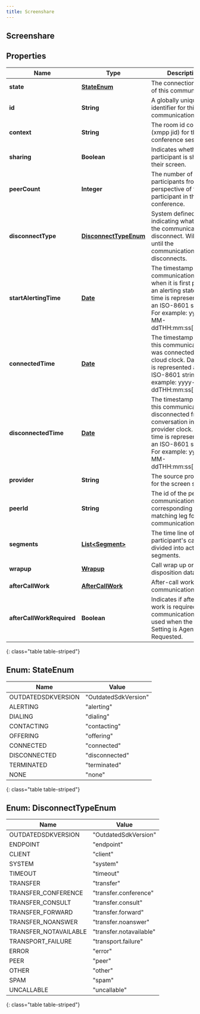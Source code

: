 ```yaml
---
title: Screenshare
---
```


## Screenshare

## Properties

| Name                      | Type                                                       | Description                                                                                                                                                                             | Notes      |
| ------------------------- | ---------------------------------------------------------- | --------------------------------------------------------------------------------------------------------------------------------------------------------------------------------------- | ---------- |
| **state**                 | [**StateEnum**](#StateEnum)<!---->                         | The connection state of this communication.                                                                                                                                             | [optional] |
| **id**                    | <!----><!---->**String**<!---->                            | A globally unique identifier for this communication.                                                                                                                                    | [optional] |
| **context**               | <!----><!---->**String**<!---->                            | The room id context (xmpp jid) for the conference session.                                                                                                                              | [optional] |
| **sharing**               | <!----><!---->**Boolean**<!---->                           | Indicates whether this participant is sharing their screen.                                                                                                                             | [optional] |
| **peerCount**             | <!----><!---->**Integer**<!---->                           | The number of peer participants from the perspective of the participant in the conference.                                                                                              | [optional] |
| **disconnectType**        | [**DisconnectTypeEnum**](#DisconnectTypeEnum)<!---->       | System defined string indicating what caused the communication to disconnect. Will be null until the communication disconnects.                                                         | [optional] |
| **startAlertingTime**     | <!----><!---->[**Date**](Date.md)<!---->                   | The timestamp the communication has when it is first put into an alerting state. Date time is represented as an ISO-8601 string. For example: yyyy-MM-ddTHH:mm:ss[.mmm]Z                | [optional] |
| **connectedTime**         | <!----><!---->[**Date**](Date.md)<!---->                   | The timestamp when this communication was connected in the cloud clock. Date time is represented as an ISO-8601 string. For example: yyyy-MM-ddTHH:mm:ss[.mmm]Z                         | [optional] |
| **disconnectedTime**      | <!----><!---->[**Date**](Date.md)<!---->                   | The timestamp when this communication disconnected from the conversation in the provider clock. Date time is represented as an ISO-8601 string. For example: yyyy-MM-ddTHH:mm:ss[.mmm]Z | [optional] |
| **provider**              | <!----><!---->**String**<!---->                            | The source provider for the screen share.                                                                                                                                               | [optional] |
| **peerId**                | <!----><!---->**String**<!---->                            | The id of the peer communication corresponding to a matching leg for this communication.                                                                                                | [optional] |
| **segments**              | <!----><!---->[**List&lt;Segment&gt;**](Segment.md)<!----> | The time line of the participant&#39;s call, divided into activity segments.                                                                                                            | [optional] |
| **wrapup**                | <!----><!---->[**Wrapup**](Wrapup.md)<!---->               | Call wrap up or disposition data.                                                                                                                                                       | [optional] |
| **afterCallWork**         | <!----><!---->[**AfterCallWork**](AfterCallWork.md)<!----> | After-call work for the communication.                                                                                                                                                  | [optional] |
| **afterCallWorkRequired** | <!----><!---->**Boolean**<!---->                           | Indicates if after-call work is required for a communication. Only used when the ACW Setting is Agent Requested.                                                                        | [optional] |

{: class="table table-striped"}

<a name="StateEnum"></a>

## Enum: StateEnum

| Name               | Value                          |
| ------------------ | ------------------------------ |
| OUTDATEDSDKVERSION | &quot;OutdatedSdkVersion&quot; |
| ALERTING           | &quot;alerting&quot;           |
| DIALING            | &quot;dialing&quot;            |
| CONTACTING         | &quot;contacting&quot;         |
| OFFERING           | &quot;offering&quot;           |
| CONNECTED          | &quot;connected&quot;          |
| DISCONNECTED       | &quot;disconnected&quot;       |
| TERMINATED         | &quot;terminated&quot;         |
| NONE               | &quot;none&quot;               |

{: class="table table-striped"}

<a name="DisconnectTypeEnum"></a>

## Enum: DisconnectTypeEnum

| Name                  | Value                             |
| --------------------- | --------------------------------- |
| OUTDATEDSDKVERSION    | &quot;OutdatedSdkVersion&quot;    |
| ENDPOINT              | &quot;endpoint&quot;              |
| CLIENT                | &quot;client&quot;                |
| SYSTEM                | &quot;system&quot;                |
| TIMEOUT               | &quot;timeout&quot;               |
| TRANSFER              | &quot;transfer&quot;              |
| TRANSFER_CONFERENCE   | &quot;transfer.conference&quot;   |
| TRANSFER_CONSULT      | &quot;transfer.consult&quot;      |
| TRANSFER_FORWARD      | &quot;transfer.forward&quot;      |
| TRANSFER_NOANSWER     | &quot;transfer.noanswer&quot;     |
| TRANSFER_NOTAVAILABLE | &quot;transfer.notavailable&quot; |
| TRANSPORT_FAILURE     | &quot;transport.failure&quot;     |
| ERROR                 | &quot;error&quot;                 |
| PEER                  | &quot;peer&quot;                  |
| OTHER                 | &quot;other&quot;                 |
| SPAM                  | &quot;spam&quot;                  |
| UNCALLABLE            | &quot;uncallable&quot;            |

{: class="table table-striped"}
